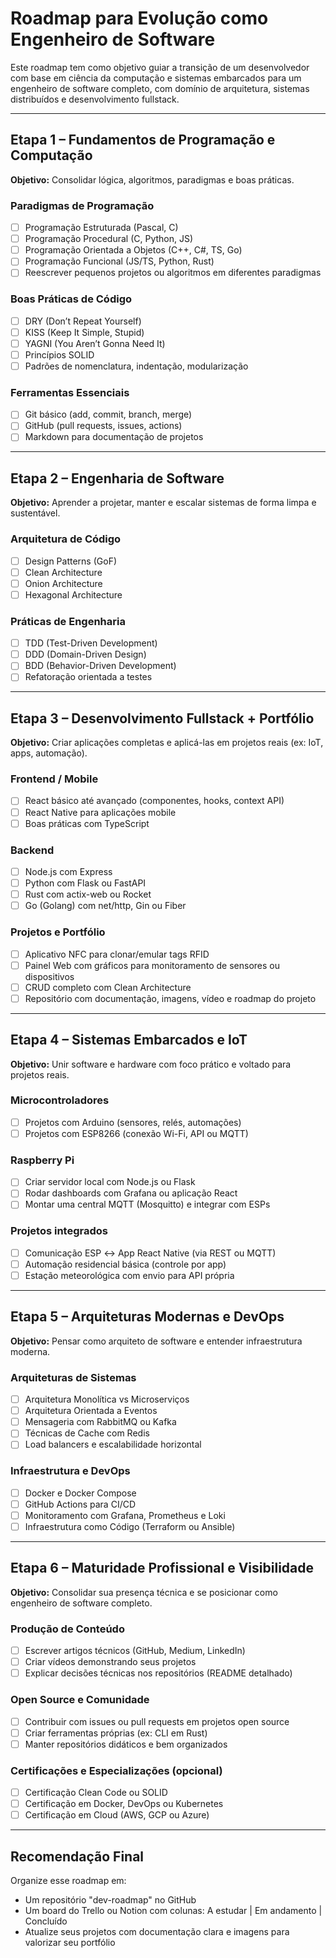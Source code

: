 # Roadmap para Evolução como Engenheiro de Software

Este roadmap tem como objetivo guiar a transição de um desenvolvedor com base em ciência da computação e sistemas embarcados para um engenheiro de software completo, com domínio de arquitetura, sistemas distribuídos e desenvolvimento fullstack.

---

## Etapa 1 – Fundamentos de Programação e Computação
**Objetivo:** Consolidar lógica, algoritmos, paradigmas e boas práticas.

### Paradigmas de Programação
- [ ] Programação Estruturada (Pascal, C)
- [ ] Programação Procedural (C, Python, JS)
- [ ] Programação Orientada a Objetos (C++, C#, TS, Go)
- [ ] Programação Funcional (JS/TS, Python, Rust)
- [ ] Reescrever pequenos projetos ou algoritmos em diferentes paradigmas

### Boas Práticas de Código
- [ ] DRY (Don’t Repeat Yourself)
- [ ] KISS (Keep It Simple, Stupid)
- [ ] YAGNI (You Aren’t Gonna Need It)
- [ ] Princípios SOLID
- [ ] Padrões de nomenclatura, indentação, modularização

### Ferramentas Essenciais
- [ ] Git básico (add, commit, branch, merge)
- [ ] GitHub (pull requests, issues, actions)
- [ ] Markdown para documentação de projetos

---

## Etapa 2 – Engenharia de Software
**Objetivo:** Aprender a projetar, manter e escalar sistemas de forma limpa e sustentável.

### Arquitetura de Código
- [ ] Design Patterns (GoF)
- [ ] Clean Architecture
- [ ] Onion Architecture
- [ ] Hexagonal Architecture

### Práticas de Engenharia
- [ ] TDD (Test-Driven Development)
- [ ] DDD (Domain-Driven Design)
- [ ] BDD (Behavior-Driven Development)
- [ ] Refatoração orientada a testes

---

## Etapa 3 – Desenvolvimento Fullstack + Portfólio
**Objetivo:** Criar aplicações completas e aplicá-las em projetos reais (ex: IoT, apps, automação).

### Frontend / Mobile
- [ ] React básico até avançado (componentes, hooks, context API)
- [ ] React Native para aplicações mobile
- [ ] Boas práticas com TypeScript

### Backend
- [ ] Node.js com Express
- [ ] Python com Flask ou FastAPI
- [ ] Rust com actix-web ou Rocket
- [ ] Go (Golang) com net/http, Gin ou Fiber

### Projetos e Portfólio
- [ ] Aplicativo NFC para clonar/emular tags RFID
- [ ] Painel Web com gráficos para monitoramento de sensores ou dispositivos
- [ ] CRUD completo com Clean Architecture
- [ ] Repositório com documentação, imagens, vídeo e roadmap do projeto

---

## Etapa 4 – Sistemas Embarcados e IoT
**Objetivo:** Unir software e hardware com foco prático e voltado para projetos reais.

### Microcontroladores
- [ ] Projetos com Arduino (sensores, relés, automações)
- [ ] Projetos com ESP8266 (conexão Wi-Fi, API ou MQTT)

### Raspberry Pi
- [ ] Criar servidor local com Node.js ou Flask
- [ ] Rodar dashboards com Grafana ou aplicação React
- [ ] Montar uma central MQTT (Mosquitto) e integrar com ESPs

### Projetos integrados
- [ ] Comunicação ESP ↔ App React Native (via REST ou MQTT)
- [ ] Automação residencial básica (controle por app)
- [ ] Estação meteorológica com envio para API própria

---

## Etapa 5 – Arquiteturas Modernas e DevOps
**Objetivo:** Pensar como arquiteto de software e entender infraestrutura moderna.

### Arquiteturas de Sistemas
- [ ] Arquitetura Monolítica vs Microserviços
- [ ] Arquitetura Orientada a Eventos
- [ ] Mensageria com RabbitMQ ou Kafka
- [ ] Técnicas de Cache com Redis
- [ ] Load balancers e escalabilidade horizontal

### Infraestrutura e DevOps
- [ ] Docker e Docker Compose
- [ ] GitHub Actions para CI/CD
- [ ] Monitoramento com Grafana, Prometheus e Loki
- [ ] Infraestrutura como Código (Terraform ou Ansible)

---

## Etapa 6 – Maturidade Profissional e Visibilidade
**Objetivo:** Consolidar sua presença técnica e se posicionar como engenheiro de software completo.

### Produção de Conteúdo
- [ ] Escrever artigos técnicos (GitHub, Medium, LinkedIn)
- [ ] Criar vídeos demonstrando seus projetos
- [ ] Explicar decisões técnicas nos repositórios (README detalhado)

### Open Source e Comunidade
- [ ] Contribuir com issues ou pull requests em projetos open source
- [ ] Criar ferramentas próprias (ex: CLI em Rust)
- [ ] Manter repositórios didáticos e bem organizados

### Certificações e Especializações (opcional)
- [ ] Certificação Clean Code ou SOLID
- [ ] Certificação em Docker, DevOps ou Kubernetes
- [ ] Certificação em Cloud (AWS, GCP ou Azure)

---

## Recomendação Final

Organize esse roadmap em:
- Um repositório "dev-roadmap" no GitHub
- Um board do Trello ou Notion com colunas: A estudar | Em andamento | Concluído
- Atualize seus projetos com documentação clara e imagens para valorizar seu portfólio
